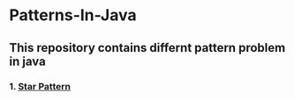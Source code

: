 # Patterns-In-Java
## This repository contains differnt pattern problem in java
###  1. [Star Pattern](https://github.com/singhgaurav24/Patterns-In-Java/tree/master/Star-Pattern)
